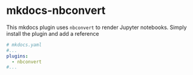 # mkdocs-nbconvert

This mkdocs plugin uses ``nbconvert`` to render Jupyter notebooks. Simply install the plugin and add a reference

```yaml
# mkdocs.yaml
#...
plugins:
  - nbconvert
#...
```